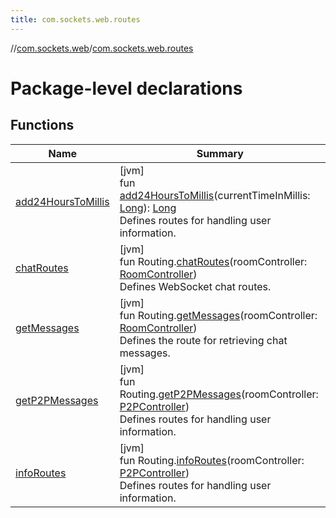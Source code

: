```yaml
---
title: com.sockets.web.routes
---
```

//[com.sockets.web](../../index.html)/[com.sockets.web.routes](index.html)



# Package-level declarations



## Functions


| Name | Summary |
|---|---|
| [add24HoursToMillis](add24-hours-to-millis.html) | [jvm]<br>fun [add24HoursToMillis](add24-hours-to-millis.html)(currentTimeInMillis: [Long](https://kotlinlang.org/api/latest/jvm/stdlib/kotlin/-long/index.html)): [Long](https://kotlinlang.org/api/latest/jvm/stdlib/kotlin/-long/index.html)<br>Defines routes for handling user information. |
| [chatRoutes](chat-routes.html) | [jvm]<br>fun Routing.[chatRoutes](chat-routes.html)(roomController: [RoomController](../com.sockets.web.roomController/-room-controller/index.html))<br>Defines WebSocket chat routes. |
| [getMessages](get-messages.html) | [jvm]<br>fun Routing.[getMessages](get-messages.html)(roomController: [RoomController](../com.sockets.web.roomController/-room-controller/index.html))<br>Defines the route for retrieving chat messages. |
| [getP2PMessages](get-p2-p-messages.html) | [jvm]<br>fun Routing.[getP2PMessages](get-p2-p-messages.html)(roomController: [P2PController](../com.sockets.web.roomController/-p2-p-controller/index.html))<br>Defines routes for handling user information. |
| [infoRoutes](info-routes.html) | [jvm]<br>fun Routing.[infoRoutes](info-routes.html)(roomController: [P2PController](../com.sockets.web.roomController/-p2-p-controller/index.html))<br>Defines routes for handling user information. |

